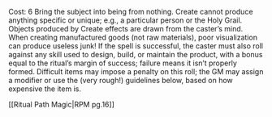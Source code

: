 Cost: 6 
Bring the subject into being from nothing. Create cannot produce anything specific or unique; e.g., a particular person or the Holy Grail. Objects produced by Create effects are drawn from the caster’s mind. When creating manufactured goods (not raw materials), poor visualization can produce useless junk! If the spell is successful, the caster must also roll against any skill used to design, build, or maintain the product, with a bonus equal to the ritual’s margin of success; failure means it isn’t properly formed. Difficult items may impose a penalty on this roll; the GM may assign a modifier or use the (very rough!) guidelines below, based on how expensive the item is.

[[Ritual Path Magic|RPM pg.16]]